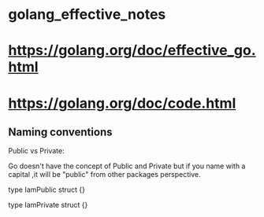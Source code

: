 # golang_effective_notes
# https://golang.org/doc/effective_go.html
# https://golang.org/doc/code.html

## Naming conventions

Public vs Private:

Go doesn't have the concept of Public and Private but if you name with a capital ,it will be
"public" from other packages perspective.

type IamPublic struct {}

type IamPrivate struct {}
